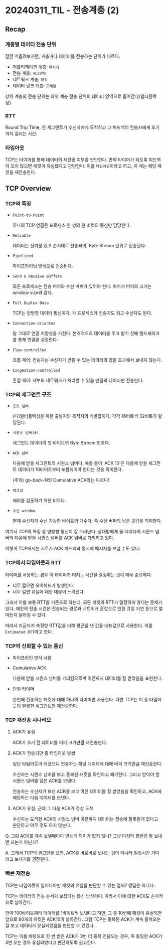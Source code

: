 # 20240311_TIL - 전송계층 (2)

## Recap

### 계층별 데이터 전송 단위

잠깐 떠올려보자면, 계층마다 데이터를 전송하는 단위가 다르다.

- 어플리케이션 계층: `메시지`
- 전송 계층: `세그먼트`
- 네트워크 계층: `패킷`
- 데이터 링크 계층: `프레임`

상위 계층의 전송 단위는 하위 계층 전송 단위의 데이터 영역으로 들어간다(멀티플렉싱).

### RTT

Round Trip Time, 한 세그먼트가 수신자에게 도착하고 그 피드백이 전송자에게 오기까지 걸리는 시간.

### 타임아웃

TCP는 타이머를 통해 데이터의 재전송 여부를 판단한다. 만약 타이머가 되도록 피드백이 오지 않으면 패킷이 유실됐다고 판단한다. 이를 `타임아웃`이라고 하고, 이 때는 해당 패킷을 재전송한다.

## TCP Overview

### TCP의 특징

- `Point-to-Point`
    
    하나의 TCP 연결은 프로세스 한 쌍의 한 소켓의 통신만 담당한다. 
    
- `Reliable`
    
    데이터는 신뢰성 있고 순서대로 전송되며, Byte Stream 단위로 전송된다.
    
- `Pipelined`
    
    파이프라이닝 방식으로 전송된다.
    
- `Send & Receive Buffers`
    
    모든 프로세스는 전송 버퍼와 수신 버퍼가 있어야 한다. 여기서 버퍼의 크기는 window size와 같다.
    
- `Full Duplex Data`
    
    TCP는 양방향 데이터 통신이다. 각 프로세스가 전송자도 되고 수신자도 된다.
    
- `Connection-oriented`
    
    말 그대로 연결 지향성을 가진다. 본격적으로 데이터를 주고 받기 전에 핸드셰이크를 통해 연결을 설정한다.
    
- `Flow-controlled`
    
    흐름 제어: 전송자는 수신자가 받을 수 있는 데이터의 양을 초과해서 보내지 않는다.
    
- `Congestion-controlled`
    
    혼잡 제어: 내부의 네트워크가 처리할 수 있을 만큼의 데이터만 전송한다.
    

### TCP의 세그먼트 구조

- `포트 넘버`
    
    (디)멀티플렉싱을 위한 출발지와 목적지의 식별값이다. 각각 16비트씩 32비트가 할당된다. 
    
- `시퀀스 넘버(#)`
    
    세그먼트 데이터의 첫 바이트의 Byte Stream 번호다. 
    
- `ACK 넘버`
    
    다음에 받을 세그먼트의 시퀀스 넘버다. 예를 들어 ‘ACK 10’은 다음에 받을 세그먼트 데이터가 10바이트부터 포함되어야 한다는 것을 의미한다.
    
    (주의) go-back-N의 Cumulative ACK와는 다르다!
    
- `체크섬`
    
    에러를 검출하기 위한 비트다.
    
- `수신 window`
    
    현재 수신자가 수신 가능한 바이트의 개수다. 즉 수신 버퍼의 남은 공간을 의미한다.
    

여기서 TCP의 특징 중 양방향 통신이 잘 드러난다. 상대방에게 줄 데이터의 시퀀스 넘버와 다음에 받을 시퀀스 넘버를 ACK 넘버로 가리키고 있다. 

이렇게 TCP에서는 서로가 ACK 피드백과 동시에 메시지를 보낼 수도 있다. 

### TCP에서 타임아웃과 RTT

타이머를 사용하는 경우 이 타이머가 터지는 시간을 결정하는 것이 매우 중요하다.

- 너무 짧으면 오버헤드가 발생한다.
- 너무 길면 유실에 대한 대응이 느려진다.

그래서 이를 보통 RTT를 기준으로 하는데, 모든 패킷의 RTT가 일정하지 않다는 문제가 있다. 패킷의 전송 시간은 전송되는 경로와 네트워크 혼잡으로 인한 큐잉 지연 등으로 얼마든지 달라질 수 있다.

따라서 지금까지 측정한 RTT값을 더해 평균을 낸 값을 대표값으로 사용한다. 이를 `Estimated RTT`라고 한다. 

### TCP의 신뢰할 수 있는 통신

- 파이프라인 방식 사용
- Cumulative ACK
    
    다음에 받을 시퀀스 넘버를 가리킴으로써 이전까지 데이터를 잘 받았음을 표현한다.
    
- 단일 타이머
    
    한번에 전송하는 패킷에 대해 하나의 타이머만 사용한다. 다만 TCP는 이 중 타임아웃이 발생한 세그먼트만 재전송한다.
    

### TCP 재전송 시나리오

1. ACK가 유실
    
    ACK가 오기 전 데이터를 버퍼 크기만큼 재전송한다. 
    
2. ACK가 전송되던 중 타임아웃 발생
    
    일단 타임아웃이 터졌으니 전송자는 해당 데이터에 대해 버퍼 크기만큼 재전송한다. 
    
    수신자는 시퀀스 넘버를 보고 중복된 패킷을 확인하고 폐기한다. 그리고 받아야 할 시퀀스 넘버를 담은 ACK를 보낸다. 
    
    전송자는 수신자가 보낸 ACK를 보고 이전 데이터를 잘 받았음을 확인하고, ACK에 해당하는 다음 데이터를 보낸다.
    
3. ACK가 유실, 근데 그 다음 ACK가 정상 도착
    
    수신자는 도착한 ACK의 시퀀스 넘버 이전까지 데이터는 전송에 잘못된게 없다고 판단하고 아무 것도 하지 않는다.
    

Q. 그럼 ACK를 계속 보낼때마다 받는게 의미가 없지 않나? 그냥 마지막 한번만 잘 보내면 되는거 아닌가? 

A. 그래서 TCP의 권고안을 보면, ACK를 바로바로 보내는 것이 아니라 일정시간 기다리고 보내기를 권장한다.

### 빠른 재전송

TCP는 타임아웃이 일어나야만 패킷의 유실을 판단할 수 있는 걸까? 정답은 아니다.

TCP는 데이터의 전송 순서가 보장되는 통신 방식이다. 따라서 이에 대한 ACK도 순차적으로 날아간다. 

만약 100바이트짜리 데이터를 1바이트씩 보낸다고 하면, 그 중 10번째 패킷이 유실되면 앞으로 90개의 패킷은 ACK10이 날아간다. 그럼 TCP는 중복된 ACK가 계속 들어오는 걸 보고 데이터가 유실되었음을 판단할 수 있겠다.

TCP는 이를 바탕으로 한 번 받은 ACK가 3번 더 중복 전달되는 경우, 즉 동일한 ACK가 4번 오는 경우 유실되었다고 판단하도록 권고한다.